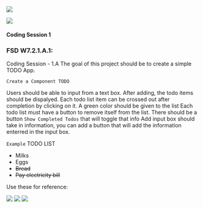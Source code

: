 ![](https://img.shields.io/badge/MASAI-SPARTANS-red?logo=&style=for-the-badge)

![](https://img.shields.io/badge/WEEK7-DAY2-green)

#### Coding Session 1
### FSD W7.2.1.A.1:

Coding Session - 1.A
The goal of this project should be to create a simple TODO App.

    Create a Component TODO 

Users should be able to input from a text box.
After adding, the todo items should be dispalyed.
Each todo list item can be crossed out after completion by clicking on it. 
A green color should be given to the list
Each todo list must have a button to remove itself from the list.
There should be a button `Show Completed Todos` that will toggle that info
Add input box should take in information, you can add a button that will add 
the information enterred in the input box.


`Example`
TODO LIST
- Milks
- Eggs
- ~~Bread~~
- ~~Pay electricity bill~~

Use these for reference:

![](https://i.imgur.com/Y2x2BZz.png)
![](https://i.imgur.com/ORW7vwx.png)
![](https://i.imgur.com/NfOr1Zc.png)
